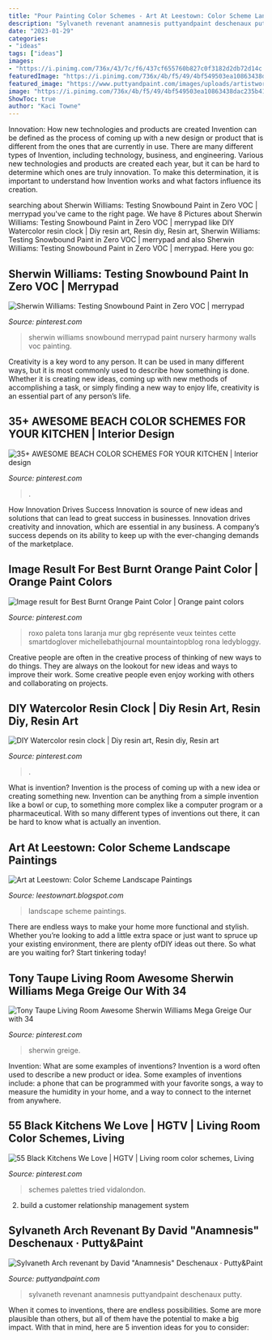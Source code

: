 ```yaml
---
title: "Pour Painting Color Schemes - Art At Leestown: Color Scheme Landscape Paintings"
description: "Sylvaneth revenant anamnesis puttyandpaint deschenaux putty"
date: "2023-01-29"
categories:
- "ideas"
tags: ["ideas"]
images:
- "https://i.pinimg.com/736x/43/7c/f6/437cf655760b827c0f3182d2db72d14c.jpg"
featuredImage: "https://i.pinimg.com/736x/4b/f5/49/4bf549503ea10863438dac235b41cdd3.jpg"
featured_image: "https://www.puttyandpaint.com/images/uploads/artistworks/24185/cache/0i9yrka__sized_l.jpg"
image: "https://i.pinimg.com/736x/4b/f5/49/4bf549503ea10863438dac235b41cdd3.jpg"
ShowToc: true
author: "Kaci Towne"
---
```



Innovation: How new technologies and products are created
Invention can be defined as the process of coming up with a new design or product that is different from the ones that are currently in use. There are many different types of Invention, including technology, business, and engineering. 
 Various new technologies and products are created each year, but it can be hard to determine which ones are truly innovation. To make this determination, it is important to understand how Invention works and what factors influence its creation.

	

		
searching about Sherwin Williams: Testing Snowbound Paint in Zero VOC | merrypad you've came to the right page. We have 8 Pictures about Sherwin Williams: Testing Snowbound Paint in Zero VOC | merrypad like DIY Watercolor resin clock | Diy resin art, Resin diy, Resin art, Sherwin Williams: Testing Snowbound Paint in Zero VOC | merrypad and also Sherwin Williams: Testing Snowbound Paint in Zero VOC | merrypad. Here you go:
		
    
## Sherwin Williams: Testing Snowbound Paint In Zero VOC | Merrypad

<img loading=lazy src="https://i.pinimg.com/736x/f3/71/85/f37185ae24ae6441a494f773f3678c2c.jpg" onerror="this.onerror=null;this.src='https://tse2.mm.bing.net/th?id=OIP.pxEyiWYQ2vz3uErtolAYbQHaJ3&amp;pid=15.1';" alt="Sherwin Williams: Testing Snowbound Paint in Zero VOC | merrypad">

_Source: pinterest.com_

>sherwin williams snowbound merrypad paint nursery harmony walls voc painting. 

	

Creativity is a key word to any person. It can be used in many different ways, but it is most commonly used to describe how something is done. Whether it is creating new ideas, coming up with new methods of accomplishing a task, or simply finding a new way to enjoy life, creativity is an essential part of any person’s life.

    
## 35+ AWESOME BEACH COLOR SCHEMES FOR YOUR KITCHEN | Interior Design

<img loading=lazy src="https://i.pinimg.com/736x/43/7c/f6/437cf655760b827c0f3182d2db72d14c.jpg" onerror="this.onerror=null;this.src='https://tse4.mm.bing.net/th?id=OIP.AWP9WupHQSwUmE7eM8LnXwHaLH&amp;pid=15.1';" alt="35+ AWESOME BEACH COLOR SCHEMES FOR YOUR KITCHEN | Interior design">

_Source: pinterest.com_

>. 

	

How Innovation Drives Success
Innovation is source of new ideas and solutions that can lead to great success in businesses. Innovation drives creativity and innovation, which are essential in any business. A company’s success depends on its ability to keep up with the ever-changing demands of the marketplace.

    
## Image Result For Best Burnt Orange Paint Color | Orange Paint Colors

<img loading=lazy src="https://i.pinimg.com/736x/4b/f5/49/4bf549503ea10863438dac235b41cdd3.jpg" onerror="this.onerror=null;this.src='https://tse2.mm.bing.net/th?id=OIP.XJFjxW1KIjRUFYM7LtHbEQAAAA&amp;pid=15.1';" alt="Image result for Best Burnt Orange Paint Color | Orange paint colors">

_Source: pinterest.com_

>roxo paleta tons laranja mur gbg représente veux teintes cette smartdoglover michellebathjournal mountaintopblog rona ledybloggy. 

	

Creative people are often in the creative process of thinking of new ways to do things. They are always on the lookout for new ideas and ways to improve their work. Some creative people even enjoy working with others and collaborating on projects.

    
## DIY Watercolor Resin Clock | Diy Resin Art, Resin Diy, Resin Art

<img loading=lazy src="https://i.pinimg.com/736x/57/32/0f/57320f02815668adc020be80122da349.jpg" onerror="this.onerror=null;this.src='https://tse2.mm.bing.net/th?id=OIP.s6wymp7gbZvcwy_SVRkWYwHaJ4&amp;pid=15.1';" alt="DIY Watercolor resin clock | Diy resin art, Resin diy, Resin art">

_Source: pinterest.com_

>. 

	

What is invention?
Invention is the process of coming up with a new idea or creating something new. Invention can be anything from a simple invention like a bowl or cup, to something more complex like a computer program or a pharmaceutical. With so many different types of inventions out there, it can be hard to know what is actually an invention.

    
## Art At Leestown: Color Scheme Landscape Paintings

<img loading=lazy src="http://4.bp.blogspot.com/-skCgCouS8wA/UkjWERsRRRI/AAAAAAAAAXI/JRw5mO2BJoA/s1600/IMG_0430.JPG" onerror="this.onerror=null;this.src='https://tse3.mm.bing.net/th?id=OIP.4YrCk-QD6mIv9oUt8fdNhAHaE5&amp;pid=15.1';" alt="Art at Leestown: Color Scheme Landscape Paintings">

_Source: leestownart.blogspot.com_

>landscape scheme paintings. 

	

There are endless ways to make your home more functional and stylish. Whether you’re looking to add a little extra space or just want to spruce up your existing environment, there are plenty ofDIY ideas out there. So what are you waiting for? Start tinkering today!

    
## Tony Taupe Living Room Awesome Sherwin Williams Mega Greige Our With 34

<img loading=lazy src="https://i.pinimg.com/736x/ba/9c/54/ba9c5450f032b6f00c7411bd3b1044ba.jpg" onerror="this.onerror=null;this.src='https://tse4.mm.bing.net/th?id=OIP.o_2VcUqMUWdbzjX2uHMRFgHaJ3&amp;pid=15.1';" alt="Tony Taupe Living Room Awesome Sherwin Williams Mega Greige Our with 34">

_Source: pinterest.com_

>sherwin greige. 

	

Invention: What are some examples of inventions?
Invention is a word often used to describe a new product or idea. Some examples of inventions include: a phone that can be programmed with your favorite songs, a way to measure the humidity in your home, and a way to connect to the internet from anywhere.

    
## 55 Black Kitchens We Love | HGTV | Living Room Color Schemes, Living

<img loading=lazy src="https://i.pinimg.com/736x/36/eb/a8/36eba86aa90792497487291bc4171c26.jpg" onerror="this.onerror=null;this.src='https://tse1.mm.bing.net/th?id=OIP.A9DXcP_Zpbh3oZMDDkHUTAHaJ5&amp;pid=15.1';" alt="55 Black Kitchens We Love | HGTV | Living room color schemes, Living">

_Source: pinterest.com_

>schemes palettes tried vidalondon. 

	

2. build a customer relationship management system

    
## Sylvaneth Arch Revenant By David &quot;Anamnesis&quot; Deschenaux · Putty&amp;Paint

<img loading=lazy src="https://www.puttyandpaint.com/images/uploads/artistworks/24185/cache/0i9yrka__sized_l.jpg" onerror="this.onerror=null;this.src='https://tse3.mm.bing.net/th?id=OIP.dgl8wPooIIUeg04Rm3U4zAHaHa&amp;pid=15.1';" alt="Sylvaneth Arch revenant by David &quot;Anamnesis&quot; Deschenaux · Putty&amp;Paint">

_Source: puttyandpaint.com_

>sylvaneth revenant anamnesis puttyandpaint deschenaux putty. 

	

When it comes to inventions, there are endless possibilities. Some are more plausible than others, but all of them have the potential to make a big impact. With that in mind, here are 5 invention ideas for you to consider: 

